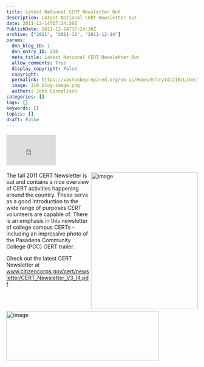 ```yaml
---
title: Latest National CERT Newsletter Out
description: Latest National CERT Newsletter Out
date: 2011-12-14T17:24:30Z
PublishDate: 2011-12-14T17:24:30Z
archive: ["2011", "2011-12", "2011-12-14"]
params:
  dnn_blog_ID: 1
  dnn_entry_ID: 210
  meta_title: Latest National CERT Newsletter Out
  allow_comments: True
  display_copyright: False
  copyright:
  permalink: https://vashonbeprepared.org/en-us/Home/EntryId/210/Latest-National-CERT-Newsletter-Out
  image: 210_blog-image.png
  authors: John Cornelison
categories: []
tags: []
keywords: []
topics: []
draft: False
---
```


<div class="wlWriterHeaderFooter" style="float:none; margin:0px; padding:4px 0px 4px 0px;"><iframe src="http://www.facebook.com/widgets/like.php?href=http://vashoneoc.org/Blogs/VashonPreparedness/tabid/164/EntryId/210/Latest-National-CERT-Newsletter-Out.aspx" scrolling="no" frameborder="0" style="border:none; width:130px; height:80px"></iframe></div><p><a href="./images/210/Latest-National-CERT-Newsletter-Out_7F4C-image_2.png"><img style="background-image: none; border-right-width: 0px; margin: 0px 0px 0px 5px; padding-left: 0px; padding-right: 0px; display: inline; float: right; border-top-width: 0px; border-bottom-width: 0px; border-left-width: 0px; padding-top: 0px" title="image" border="0" alt="image" align="right" src="./images/210/Latest-National-CERT-Newsletter-Out_7F4C-image_thumb.png" width="281" height="360" /></a>The fall 2011 CERT Newsletter is out and contains a nice overview of CERT activities happening around the country. These serve as a good introduction to the wide range of purposes CERT volunteers are capable of. There is an emphasis in this newsletter of college campus CERTs - including an impressive photo of the Pasadena Community College (PCC) CERT trailer.</p>  <p><a href="./images/210/Latest-National-CERT-Newsletter-Out_7F4C-image_4.png"><img style="background-image: none; border-bottom: 0px; border-left: 0px; margin: 5px 5px 5px 0px; padding-left: 0px; padding-right: 0px; display: inline; float: left; border-top: 0px; border-right: 0px; padding-top: 0px" title="image" border="0" alt="image" align="left" src="./images/210/Latest-National-CERT-Newsletter-Out_7F4C-image_thumb_1.png" width="401" height="130" /></a>Check out the latest CERT Newsletter at <a title="http://www.citizencorps.gov/cert/newsletter/CERT_Newsletter_V3_I4.pdf" href="http://www.citizencorps.gov/cert/newsletter/CERT_Newsletter_V3_I4.pdf">www.citizencorps.gov/cert/newsletter/CERT_Newsletter_V3_I4.pdf</a></p>
